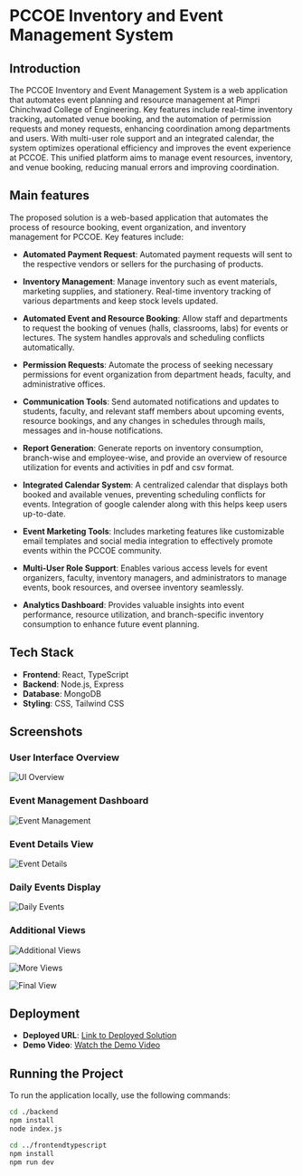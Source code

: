 # PCCOE Inventory and Event Management System

## Introduction

The PCCOE Inventory and Event Management System is a web application that automates event planning and resource management at Pimpri Chinchwad College of Engineering. Key features include real-time inventory tracking, automated venue booking, and the automation of permission requests and money requests, enhancing coordination among departments and users. With multi-user role support and an integrated calendar, the system optimizes operational efficiency and improves the event experience at PCCOE. This unified platform aims to manage event resources, inventory, and venue booking, reducing manual errors and improving coordination.

## Main features

The proposed solution is a web-based application that automates the process of resource booking, event organization, and inventory management for PCCOE. Key features include:

- **Automated Payment Request**: Automated payment requests will sent to the respective vendors or sellers for the purchasing of products.

- **Inventory Management**: Manage inventory such as event materials, marketing supplies, and stationery. Real-time inventory tracking of various departments and keep stock levels updated.
  
- **Automated Event and Resource Booking**: Allow staff and departments to request the booking of venues (halls, classrooms, labs) for events or lectures. The system handles approvals and scheduling conflicts automatically.
  
- **Permission Requests**: Automate the process of seeking necessary permissions for event organization from department heads, faculty, and administrative offices.
  
- **Communication Tools**: Send automated notifications and updates to students, faculty, and relevant staff members about upcoming events, resource bookings, and any changes in schedules through mails, messages and in-house notifications.
  
- **Report Generation**: Generate reports on inventory consumption, branch-wise and employee-wise, and provide an overview of resource utilization for events and activities in pdf and csv format.


- **Integrated Calendar System**: A centralized calendar that displays both booked and available venues, preventing scheduling conflicts for events. Integration of google calender along with this helps keep users up-to-date.

- **Event Marketing Tools**: Includes marketing features like customizable email templates and social media integration to effectively promote events within the PCCOE community.

- **Multi-User Role Support**: Enables various access levels for event organizers, faculty, inventory managers, and administrators to manage events, book resources, and oversee inventory seamlessly.

- **Analytics Dashboard**: Provides valuable insights into event performance, resource utilization, and branch-specific inventory consumption to enhance future event planning.

## Tech Stack

- **Frontend**: React, TypeScript
- **Backend**: Node.js, Express
- **Database**: MongoDB
- **Styling**: CSS, Tailwind CSS 


## Screenshots

### User Interface Overview

![UI Overview](https://github.com/user-attachments/assets/875e6bd9-b081-4812-9ccc-229a75496777)

### Event Management Dashboard

![Event Management](https://github.com/user-attachments/assets/6ad7d10a-3fb3-4fa7-a942-3ee7b3a457cc)

### Event Details View

![Event Details](https://github.com/user-attachments/assets/bc0da5e8-24e6-4397-8d23-26353875f086)

### Daily Events Display

![Daily Events](https://github.com/user-attachments/assets/a4ae4f51-2d6a-4cc1-8a33-34d9fdd3d92d)

### Additional Views

![Additional Views](https://github.com/user-attachments/assets/5d27f753-d67d-4a8b-b528-4434ad2757bc)

![More Views](https://github.com/user-attachments/assets/bd898bdd-35bc-4bdf-b69d-6bff3f9e3808)

![Final View](https://github.com/user-attachments/assets/14f9d04d-5aa7-49d2-a3ab-7f9f90a97783)

## Deployment

- **Deployed URL**: [Link to Deployed Solution](#)
- **Demo Video**: [Watch the Demo Video](https://drive.google.com/file/d/1UadcTHR1DwYydblWjME_Fp4S6WDvomr6/view?usp=drive_link)

## Running the Project

To run the application locally, use the following commands:

```bash
cd ./backend
npm install
node index.js

cd ../frontendtypescript
npm install
npm run dev
